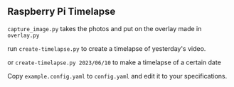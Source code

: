 ## Raspberry Pi Timelapse

`capture_image.py` takes the photos and put on the overlay made in `overlay.py`

run `create-timelapse.py` to create a timelapse of yesterday's video.

or `create-timelapse.py 2023/06/10` to make a timelapse of a certain date

Copy `example.config.yaml` to `config.yaml` and edit it to your specifications.